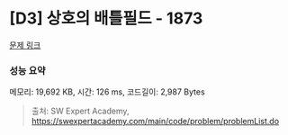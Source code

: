 # [D3] 상호의 배틀필드 - 1873 

[문제 링크](https://swexpertacademy.com/main/code/problem/problemDetail.do?contestProbId=AV5LyE7KD2ADFAXc) 

### 성능 요약

메모리: 19,692 KB, 시간: 126 ms, 코드길이: 2,987 Bytes



> 출처: SW Expert Academy, https://swexpertacademy.com/main/code/problem/problemList.do